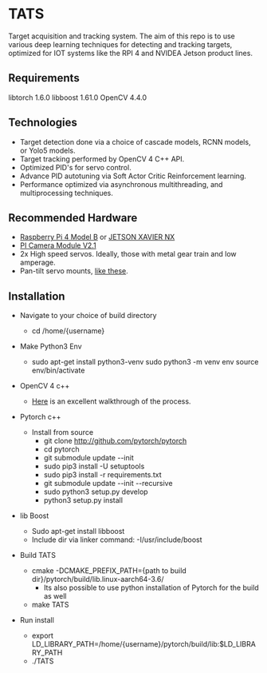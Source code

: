 # TATS
Target acquisition and tracking system. The aim of this repo is to use various deep learning techniques for detecting and tracking targets, optimized for IOT systems like the RPI 4 and NVIDEA Jetson product lines.

## Requirements
libtorch 1.6.0
libboost 1.61.0
OpenCV 4.4.0

## Technologies
* Target detection done via a choice of cascade models, RCNN models, or Yolo5 models.
* Target tracking performed by OpenCV 4 C++ API. 
* Optimized PID's for servo control.
* Advance PID autotuning via Soft Actor Critic Reinforcement learning.
* Performance optimized via asynchronous multithreading, and multiprocessing techniques.

## Recommended Hardware
* [Raspberry Pi 4 Model B](https://www.raspberrypi.org/products/raspberry-pi-4-model-b/) or [JETSON XAVIER NX](https://www.nvidia.com/en-us/autonomous-machines/embedded-systems/jetson-xavier-nx/)
* [PI Camera Module V2.1](https://www.raspberrypi.org/products/camera-module-v2/)
* 2x High speed servos. Ideally, those with metal gear train and low amperage.
* Pan-tilt servo mounts, [like these](https://www.servocity.com/pan-tilt-kits/).

## Installation
* Navigate to your choice of build directory
    * cd /home/{username}
* Make Python3 Env
	* sudo apt-get install python3-venv
	  sudo python3 -m venv env
	  source env/bin/activate 
* OpenCV 4 c++
	* [Here](https://cv-tricks.com/installation/opencv-4-1-ubuntu18-04/) is an excellent walkthrough of the process.

* Pytorch c++
	* Install from source
		* git clone http://github.com/pytorch/pytorch
		* cd pytorch
		* git submodule update --init
		* sudo pip3 install -U setuptools
		* sudo pip3 install -r requirements.txt
		* git submodule update --init --recursive
		* sudo python3 setup.py develop
        * python3 setup.py install
        
* lib Boost
	* Sudo apt-get install libboost
	* Include dir via linker command: -I/usr/include/boost

* Build TATS
    * cmake -DCMAKE_PREFIX_PATH={path to build dir}/pytorch/build/lib.linux-aarch64-3.6/
        * Its also possible to use python installation of Pytorch for the build as well
    * make TATS
* Run install
    * export LD_LIBRARY_PATH=/home/{username}/pytorch/build/lib:$LD_LIBRARY_PATH 
    * ./TATS

